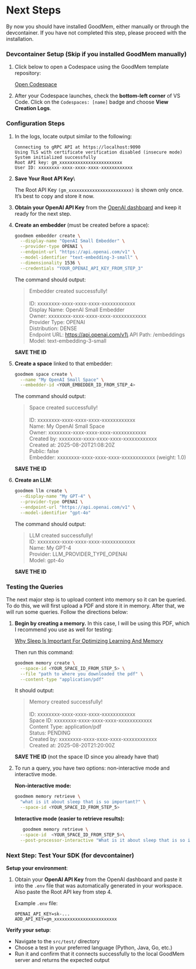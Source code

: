 # Next Steps

By now you should have installed GoodMem, either manually or through the devcontainer. If you have not completed this step, please proceed with the installation.

### Devcontainer Setup (Skip if you installed GoodMem manually)

1. Click below to open a Codespace using the GoodMem template repository:

   [Open Codespace](https://github.com/codespaces/new?repo=PAIR-Systems-Inc/devcontainer-codespace)


2. After your Codespace launches, check the **bottom-left corner** of VS Code. Click on the `Codespaces: [name]` badge and choose **View Creation Logs**.

### Configuration Steps

1. In the logs, locate output similar to the following:

   ```text
   Connecting to gRPC API at https://localhost:9090
   Using TLS with certificate verification disabled (insecure mode)
   System initialized successfully
   Root API key: gm_xxxxxxxxxxxxxxxxxxxxxxxx
   User ID: xxxxxxxx-xxxx-xxxx-xxxx-xxxxxxxxxxxx
   ```

2. **Save Your Root API Key**\
   
     The Root API Key `(gm_xxxxxxxxxxxxxxxxxxxxxxxx)` is shown only once. It’s best to copy and store it now.

4. **Obtain your OpenAI API Key** from the [OpenAI dashboard](https://platform.openai.com/api-keys) and keep it ready for the next step.

5. **Create an embedder** (must be created before a space):

   ```bash
   goodmem embedder create \
     --display-name "OpenAI Small Embedder" \
     --provider-type OPENAI \
     --endpoint-url "https://api.openai.com/v1" \
     --model-identifier "text-embedding-3-small" \
     --dimensionality 1536 \
     --credentials "YOUR_OPENAI_API_KEY_FROM_STEP_3"
   ```
   The command should output:

   > Embedder created successfully!\
   >\
   > ID:               xxxxxxxx-xxxx-xxxx-xxxx-xxxxxxxxxxxx\
   > Display Name:     OpenAI Small Embedder\
   > Owner:            xxxxxxxx-xxxx-xxxx-xxxx-xxxxxxxxxxxx\
   > Provider Type:    OPENAI\
   > Distribution:     DENSE\
   > Endpoint URL:     https://api.openai.com/v1\
   > API Path:         /embeddings\
   > Model:            text-embedding-3-small

   **SAVE THE ID**

6. **Create a space** linked to that embedder:

   ```bash
   goodmem space create \
     --name "My OpenAI Small Space" \
     --embedder-id <YOUR_EMBEDDER_ID_FROM_STEP_4>
   ```

   The command should output:

   > Space created successfully!\
   >\
   > ID:         xxxxxxxx-xxxx-xxxx-xxxx-xxxxxxxxxxxx\
   > Name:       My OpenAI Small Space\
   > Owner:      xxxxxxxx-xxxx-xxxx-xxxx-xxxxxxxxxxxx\
   > Created by: xxxxxxxx-xxxx-xxxx-xxxx-xxxxxxxxxxxx\
   > Created at: 2025-08-20T21:08:20Z\
   > Public:     false\
   > Embedder:   xxxxxxxx-xxxx-xxxx-xxxx-xxxxxxxxxxxx (weight: 1.0)

   **SAVE THE ID**

7. **Create an LLM**:

   ```bash
   goodmem llm create \
     --display-name "My GPT-4" \
     --provider-type OPENAI \
     --endpoint-url "https://api.openai.com/v1" \
     --model-identifier "gpt-4o"
   ```

   The command should output:

   > LLM created successfully!\
   > ID: xxxxxxxx-xxxx-xxxx-xxxx-xxxxxxxxxxxx\
   > Name: My GPT-4\
   > Provider: LLM_PROVIDER_TYPE_OPENAI\
   > Model: gpt-4o

   **SAVE THE ID**

### Testing the Queries

The next major step is to upload content into memory so it can  be queried. To do this, we will first upload a PDF and store it in memory. After that, we will run some queries. Follow the directions below: 

1. **Begin by creating a memory.** In this case, I will be using this PDF, which I recommend you use as well for testing:

   [Why Sleep Is Important For Optimizing Learning And Memory](https://sleepresearchsociety.org/wp-content/uploads/2021/05/Why_Sleep_Is_Important_For_Optimizing_Learning_And_Memory.pdf)

   Then run this command:

   ```bash
   goodmem memory create \
     --space-id <YOUR_SPACE_ID_FROM_STEP_5> \
     --file "path to where you downloaded the pdf" \
     --content-type "application/pdf"
   ```

   It should output:

   > Memory created successfully!\
   >\
   > ID:            xxxxxxxx-xxxx-xxxx-xxxx-xxxxxxxxxxxx\
   > Space ID:      xxxxxxxx-xxxx-xxxx-xxxx-xxxxxxxxxxxx\
   > Content Type:  application/pdf\
   > Status:        PENDING\
   > Created by:    xxxxxxxx-xxxx-xxxx-xxxx-xxxxxxxxxxxx\
   > Created at:    2025-08-20T21:20:00Z

   **SAVE THE ID** (not the space ID since you already have that)

2. To run a query, you have two options: non-interactive mode and interactive mode.

   **Non-interactive mode:**  
      ```bash
      goodmem memory retrieve \
        "what is it about sleep that is so important?" \
        --space-id <YOUR_SPACE_ID_FROM_STEP_5>
      ```

   **Interactive mode (easier to retrieve results):**

   ```bash
      goodmem memory retrieve \
     --space-id  <YOUR_SPACE_ID_FROM_STEP_5>\
     --post-processor-interactive "What is it about sleep that is so important?"
   ```


### Next Step: Test Your SDK (for devcontainer)

**Setup your environment**:

1. Obtain your **OpenAI API Key** from the OpenAI dashboard and paste it into the `.env` file that was automatically generated in your workspace. Also paste the Root API key from step 4.

   Example `.env` file:

   ```env
   OPENAI_API_KEY=sk-...
   ADD_API_KEY=gm_xxxxxxxxxxxxxxxxxxxxxxxx
   ```

**Verify your setup**:
- Navigate to the `src/test/` directory
- Choose a test in your preferred language (Python, Java, Go, etc.)
- Run it and confirm that it connects successfully to the local GoodMem server and returns the expected output
